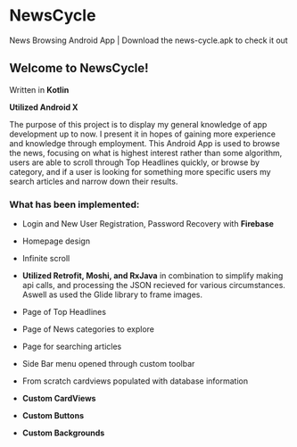 # NewsCycle
News Browsing Android App |  Download the news-cycle.apk to check it out

## Welcome to NewsCycle! 
Written in **Kotlin**

**Utilized Android X**

The purpose of this project is to display my general knowledge of app development up to now. I present it in hopes of gaining more experience and knowledge through employment.
This Android App is used to browse the news, focusing on what is highest interest rather than some algorithm, users are able to scroll through Top Headlines quickly, or browse by category, and if a user is looking for something more specific users my search articles and narrow down their results.

### What has been implemented:

- Login and New User Registration, Password Recovery with **Firebase**

- Homepage design

- Infinite scroll

- **Utilized Retrofit, Moshi, and RxJava** in combination to simplify making api calls, and processing the JSON recieved for various circumstances. Aswell as used the Glide library to frame images.

- Page of Top Headlines

- Page of News categories to explore

- Page for searching articles

- Side Bar menu opened through custom toolbar

- From scratch cardviews populated with database information

- **Custom CardViews**

- **Custom Buttons**

- **Custom Backgrounds**
